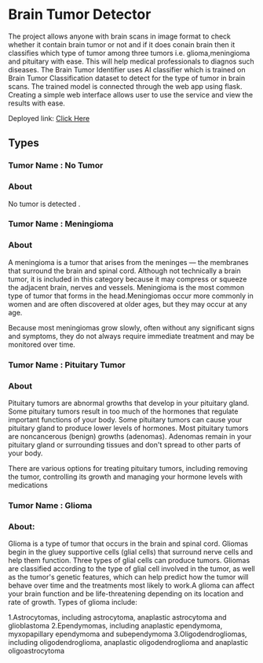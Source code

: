 # Brain Tumor Detector

The project allows anyone with brain scans in image format to check whether it contain brain tumor or not and if it does conain brain then it classifies which type of tumor among three tumors i.e. glioma,meningioma and pituitary with ease. This will help medical professionals to diagnos such diseases.
The Brain Tumor Identifier uses AI classifier which is trained on Brain Tumor Classification dataset to detect for the type of tumor in brain scans.
The trained model is connected through the web app using flask. Creating a simple web interface allows user to use the service and view the results with ease.

Deployed link: [Click Here](linktoproject.com)


## Types

### Tumor Name : No Tumor 
### About
No tumor is detected .


### Tumor Name : Meningioma
### About
A meningioma is a tumor that arises from the meninges — the membranes that surround the brain and spinal cord. Although not technically a brain tumor, it is included in this category because it may compress or squeeze the adjacent brain, nerves and vessels. Meningioma is the most common type of tumor that forms in the head.Meningiomas occur more commonly in women and are often discovered at older ages, but they may occur at any age.

Because most meningiomas grow slowly, often without any significant signs and symptoms, they do not always require immediate treatment and may be monitored over time.



### Tumor Name : Pituitary Tumor
### About
Pituitary tumors are abnormal growths that develop in your pituitary gland. Some pituitary tumors result in too much of the hormones that regulate important functions of your body. Some pituitary tumors can cause your pituitary gland to produce lower levels of hormones.
Most pituitary tumors are noncancerous (benign) growths (adenomas). Adenomas remain in your pituitary gland or surrounding tissues and don't spread to other parts of your body.

There are various options for treating pituitary tumors, including removing the tumor, controlling its growth and managing your hormone levels with medications


### Tumor Name : Glioma
### About:
Glioma is a type of tumor that occurs in the brain and spinal cord. Gliomas begin in the gluey supportive cells (glial cells) that surround nerve cells and help them function.
Three types of glial cells can produce tumors. Gliomas are classified according to the type of glial cell involved in the tumor, as well as the tumor's genetic features, which can help predict how the tumor will behave over time and the treatments most likely to work.A glioma can affect your brain function and be life-threatening depending on its location and rate of growth.
Types of glioma include:

1.Astrocytomas, including astrocytoma, anaplastic astrocytoma and glioblastoma
2.Ependymomas, including anaplastic ependymoma, myxopapillary ependymoma and subependymoma
3.Oligodendrogliomas, including oligodendroglioma, anaplastic oligodendroglioma and anaplastic oligoastrocytoma